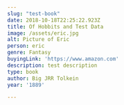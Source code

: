 ```yaml
---
slug: "test-book"
date: 2018-10-18T22:25:22.923Z
title: Of Hobbits and Test Data
image: /assets/eric.jpg
alt: Picture of Eric
person: eric
genre: Fantasy
buyingLink: 'https://www.amazon.com'
description: test description
type: book
author: Big JRR Tolkein 
year: '1889'

---
```

